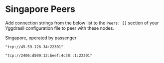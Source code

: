 # Singapore Peers

Add connection strings from the below list to the `Peers: []` section of your
Yggdrasil configuration file to peer with these nodes.

Singapore, operated by passenger

`"tcp://45.59.126.34:22301"`

`"tcp://2406:d500:12:beef:4c38::1:22301"`